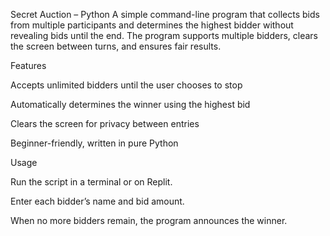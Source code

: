 Secret Auction – Python
A simple command-line program that collects bids from multiple participants and determines the highest bidder without revealing bids until the end. The program supports multiple bidders, clears the screen between turns, and ensures fair results.

Features

Accepts unlimited bidders until the user chooses to stop

Automatically determines the winner using the highest bid

Clears the screen for privacy between entries

Beginner-friendly, written in pure Python

Usage

Run the script in a terminal or on Replit.

Enter each bidder’s name and bid amount.

When no more bidders remain, the program announces the winner.
